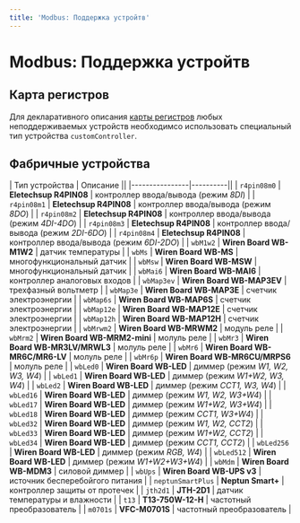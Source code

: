 ```yaml
---
title: 'Modbus: Поддержка устройтв'
---
```


# Modbus: Поддержка устройтв

## Карта регистров

Для декларативного описания [карты регистров](/modbus/database/items/) любых неподдерживаемых устройств необходимсо использовать специальный тип устройства `customController`.

## Фабричные устройства

| Тип устройства | Описание ||
|----------------|----------||
| `r4pin08m0`        | __Eletechsup R4PIN08__         | контроллер ввода/вывода (режим _8DI_) |
| `r4pin08m1`        | __Eletechsup R4PIN08__         | контроллер ввода/вывода (режим _8DO_) |
| `r4pin08m2`        | __Eletechsup R4PIN08__         | контроллер ввода/вывода (режим _4DI-4DO_) |
| `r4pin08m3`        | __Eletechsup R4PIN08__         | контроллер ввода/вывода (режим _2DI-6DO_) |
| `r4pin08m4`        | __Eletechsup R4PIN08__         | контроллер ввода/вывода (режим _6DI-2DO_) |
| `wbM1w2`           | __Wiren Board WB-M1W2__        | датчик температуры |
| `wbMs`             | __Wiren Board WB-MS__          | многофункциональный датчик |
| `wbMsw`            | __Wiren Board WB-MSW__         | многофункциональный датчик |
| `wbMai6`           | __Wiren Board WB-MAI6__        | контроллер аналоговых входов |
| `wbMap3ev`         | __Wiren Board WB-MAP3EV__      | трехфазный вольтметр |
| `wbMap3e`          | __Wiren Board WB-MAP3E__       | счетчик электроэнергии |
| `wbMap6s`          | __Wiren Board WB-MAP6S__       | счетчик электроэнергии |
| `wbMap12e`         | __Wiren Board WB-MAP12E__      | счетчик электроэнергии |
| `wbMap12h`         | __Wiren Board WB-MAP12H__      | счетчик электроэнергии |
| `wbMrwm2`          | __Wiren Board WB-MRWM2__       | модуль реле |
| `wbMrm2`           | __Wiren Board WB-MRM2-mini__   | молуль реле |
| `wbMr3`            | __Wiren Board WB-MR3LV/MRWL3__ | молуль реле |
| `wbMr6`            | __Wiren Board WB-MR6C/MR6-LV__ | молуль реле |
| `wbMr6p`           | __Wiren Board WB-MR6CU/MRPS6__ | молуль реле |
| `wbLed0`           | __Wiren Board WB-LED__         | диммер (режим _W1, W2, W3, W4_) |
| `wbLed1`           | __Wiren Board WB-LED__         | диммер (режим _W1+W2, W3, W4_) |
| `wbLed2`           | __Wiren Board WB-LED__         | диммер (режим _CCT1, W3, W4_) |
| `wbLed16`          | __Wiren Board WB-LED__         | диммер (режим _W1, W2, W3+W4_) |
| `wbLed17`          | __Wiren Board WB-LED__         | диммер (режим _W1+W2, W3+W4_) |
| `wbLed18`          | __Wiren Board WB-LED__         | диммер (режим _CCT1, W3+W4_) |
| `wbLed32`          | __Wiren Board WB-LED__         | диммер (режим _W1, W2, CCT2_) |
| `wbLed33`          | __Wiren Board WB-LED__         | диммер (режим _W1+W2, CCT2_) |
| `wbLed34`          | __Wiren Board WB-LED__         | диммер (режим _CCT1, CCT2_) |
| `wbLed256`         | __Wiren Board WB-LED__         | диммер (режим _RGB, W4_) |
| `wbLed512`         | __Wiren Board WB-LED__         | диммер (режим _W1+W2+W3+W4_) |
| `wbMdm`            | __Wiren Board WB-MDM3__        | силовой диммер |
| `wbUps`            | __Wiren Board WB-UPS v3__      | источник бесперебойгого питания |
| `neptunSmartPlus`  | __Neptun Smart+__              | контроллер защиты от протечек |
| `jth2d1`           | __JTH-2D1__                    | датчик температуры и влажности |
| `t13`              | __T13-750W-12-H__              | частотный преобразователь |
| `m0701s`           | __VFC-M0701S__                 | частотный преобразователь |
